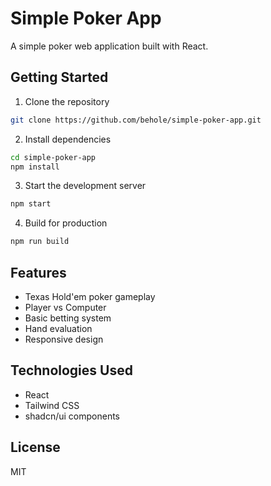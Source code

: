 # Simple Poker App

A simple poker web application built with React.

## Getting Started

1. Clone the repository
```bash
git clone https://github.com/behole/simple-poker-app.git
```

2. Install dependencies
```bash
cd simple-poker-app
npm install
```

3. Start the development server
```bash
npm start
```

4. Build for production
```bash
npm run build
```

## Features

- Texas Hold'em poker gameplay
- Player vs Computer
- Basic betting system
- Hand evaluation
- Responsive design

## Technologies Used

- React
- Tailwind CSS
- shadcn/ui components

## License

MIT